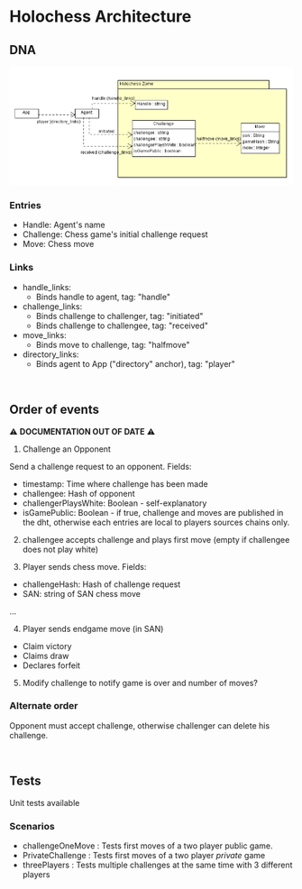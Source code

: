 # Holochess Architecture

## DNA

<img src="holochessZome.png" />


### Entries

 - Handle: Agent's name
 - Challenge: Chess game's initial challenge request
 - Move: Chess move



### Links

- handle_links:
  - Binds handle to agent, tag: "handle"
- challenge_links:
  - Binds challenge to challenger, tag: "initiated"
  - Binds challenge to challengee, tag: "received"
- move_links:
  - Binds move to challenge, tag: "halfmove"
- directory_links:
  - Binds agent to App ("directory" anchor), tag: "player"


<br/>

## Order of events

:warning: **DOCUMENTATION OUT OF DATE** :warning:

1. Challenge an Opponent

Send a challenge request to an opponent. Fields:
 - timestamp: Time where challenge has been made
 - challengee: Hash of opponent
 - challengerPlaysWhite: Boolean - self-explanatory
 - isGamePublic: Boolean - if true, challenge and moves are published in the dht, otherwise each entries are local to players sources chains only.

 2. challengee accepts challenge and plays first move (empty if challengee does not play white)

 3. Player sends chess move. Fields:
  - challengeHash: Hash of challenge request
  - SAN: string of SAN chess move

  ...

  4. Player sends endgame move (in SAN)
   - Claim victory
   - Claims draw
   - Declares forfeit

  5. Modify challenge to notify game is over and number of moves?


### Alternate order

Opponent must accept challenge, otherwise challenger can delete his challenge.


<br/>

## Tests

Unit tests available

### Scenarios

 - challengeOneMove : Tests first moves of a two player public game.
 - PrivateChallenge : Tests first moves of a two player *private* game
 - threePlayers     : Tests multiple challenges at the same time with 3 different players